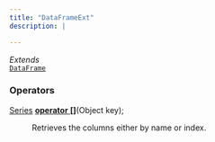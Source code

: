 ```yaml
---
title: "DataFrameExt"
description: |

---
```

*Extends*  
<code>[DataFrame]</code>



### Operators
<dl>
<dt>

<span class="dart-code">[Series] [<strong>operator</strong> <strong>[]](op_get)</strong>(<span class="nobr">Object key</span>);</span>
</dt>
<dd>

 Retrieves the columns either by name or index.
</dd>
</dl>


[DataFrame]: /reference/classes/dataframe
[Series]: /reference/classes/series